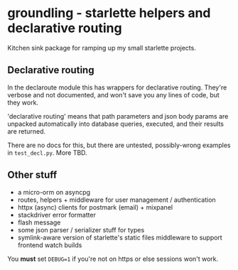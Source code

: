 # groundling - starlette helpers and declarative routing

Kitchen sink package for ramping up my small starlette projects.

## Declarative routing

In the declaroute module this has wrappers for declarative routing. They're verbose and not documented, and won't save you any lines of code, but they work.

'declarative routing' means that path parameters and json body params are unpacked automatically into database queries, executed, and their results are returned.

There are no docs for this, but there are untested, possibly-wrong examples in `test_decl.py`. More TBD.

## Other stuff

* a micro-orm on asyncpg
* routes, helpers + middleware for user management / authentication
* httpx (async) clients for postmark (email) + mixpanel
* stackdriver error formatter
* flash message
* some json parser / serializer stuff for types
* symlink-aware version of starlette's static files middleware to support frontend watch builds

You **must** set `DEBUG=1` if you're not on https or else sessions won't work.
